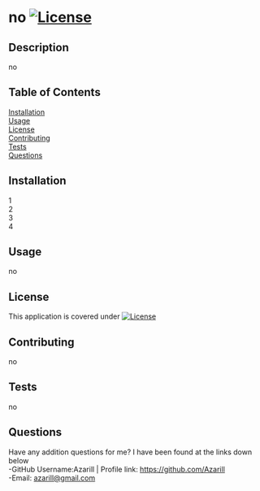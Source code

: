 # no [![License](https://img.shields.io/badge/License-BSD_3--Clause-blue.svg)](https://opensource.org/licenses/BSD-3-Clause)

  ## Description
  no 

  ## Table of Contents
  [Installation](#installation)<br>
  [Usage](#usage)<br>
  [License](#license)<br>
  [Contributing](#contributing)<br>
  [Tests](#tests)<br>
  [Questions](#questions)<br>

  ## Installation

     1<br>2<br>3<br>4<br>
  

  ## Usage
  no
  
  
   ## License
   This application is covered under [![License](https://img.shields.io/badge/License-BSD_3--Clause-blue.svg)](https://opensource.org/licenses/BSD-3-Clause)
   
   
  ## Contributing
  no
  ## Tests
  no
  ## Questions
  Have any addition questions for me? I have been found at the links down below<br>
  -GitHub Username:Azarill | Profile link: https://github.com/Azarill<br>
  -Email: azarill@gmail.com
